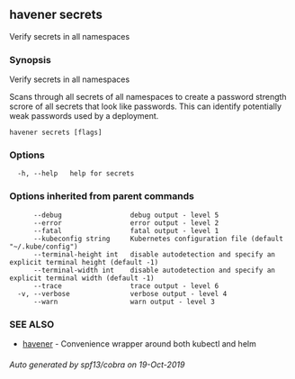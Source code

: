 ## havener secrets

Verify secrets in all namespaces

### Synopsis

Verify secrets in all namespaces

Scans through all secrets of all namespaces to create a password strength
scrore of all secrets that look like passwords. This can identify potentially
weak passwords used by a deployment.


```
havener secrets [flags]
```

### Options

```
  -h, --help   help for secrets
```

### Options inherited from parent commands

```
      --debug                 debug output - level 5
      --error                 error output - level 2
      --fatal                 fatal output - level 1
      --kubeconfig string     Kubernetes configuration file (default "~/.kube/config")
      --terminal-height int   disable autodetection and specify an explicit terminal height (default -1)
      --terminal-width int    disable autodetection and specify an explicit terminal width (default -1)
      --trace                 trace output - level 6
  -v, --verbose               verbose output - level 4
      --warn                  warn output - level 3
```

### SEE ALSO

* [havener](havener.md)	 - Convenience wrapper around both kubectl and helm

###### Auto generated by spf13/cobra on 19-Oct-2019
